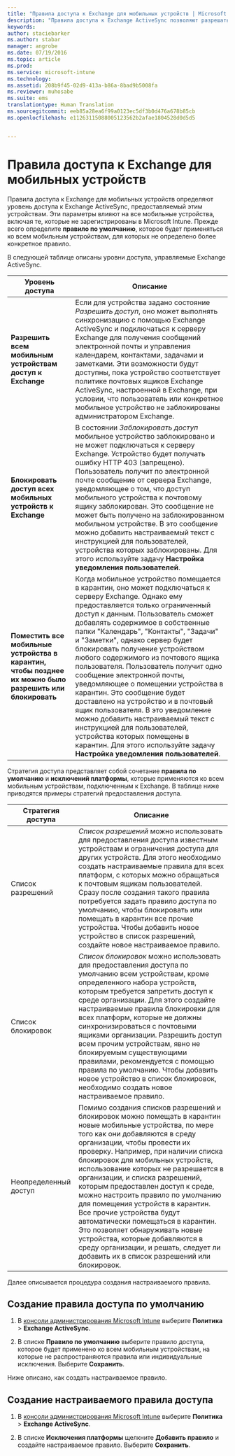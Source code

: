 ```yaml
---
title: "Правила доступа к Exchange для мобильных устройств | Microsoft Intune"
description: "Правила доступа к Exchange ActiveSync позволяют разрешать или запрещать подключение устройств к EAS."
keywords: 
author: staciebarker
ms.author: stabar
manager: angrobe
ms.date: 07/19/2016
ms.topic: article
ms.prod: 
ms.service: microsoft-intune
ms.technology: 
ms.assetid: 208b9f45-02d9-413a-b86a-8bad9b5008fa
ms.reviewer: muhosabe
ms.suite: ems
translationtype: Human Translation
ms.sourcegitcommit: eeb85a28ea6f99a0123ec5df3b0d476a678b85cb
ms.openlocfilehash: e11263115088005123562b2afae1804528d0d5d5


---
```


# <a name="exchange-access-rules-for-mobile-devices"></a>Правила доступа к Exchange для мобильных устройств
Правила доступа к Exchange для мобильных устройств определяют уровень доступа к Exchange ActiveSync, предоставляемый этим устройствам. Эти параметры влияют на все мобильные устройства, включая те, которые не зарегистрированы в Microsoft Intune. Прежде всего определите **правило по умолчанию**, которое будет применяться ко всем мобильным устройствам, для которых не определено более конкретное правило.

В следующей таблице описаны уровни доступа, управляемые Exchange ActiveSync.

|Уровень доступа|Описание|
|----------------|---------------|
|**Разрешить всем мобильным устройствам доступ к Exchange**|Если для устройства задано состояние *Разрешить доступ*, оно может выполнять синхронизацию с помощью Exchange ActiveSync и подключаться к серверу Exchange для получения сообщений электронной почты и управления календарем, контактами, задачами и заметками. Эти возможности будут доступны, пока устройство соответствует политике почтовых ящиков Exchange ActiveSync, настроенной в Exchange, при условии, что пользователь или конкретное мобильное устройство не заблокированы администратором Exchange.|
|**Блокировать доступ всех мобильных устройств к Exchange**|В состоянии *Заблокировать доступ* мобильное устройство заблокировано и не может подключаться к серверу Exchange. Устройство будет получать ошибку HTTP 403 (запрещено). Пользователь получит по электронной почте сообщение от сервера Exchange, уведомляющее о том, что доступ мобильного устройства к почтовому ящику заблокирован. Это сообщение не может быть получено на заблокированном мобильном устройстве. В это сообщение можно добавить настраиваемый текст с инструкцией для пользователей, устройства которых заблокированы. Для этого используйте задачу **Настройка уведомления пользователей**. |
|**Поместить все мобильные устройства в карантин, чтобы позднее их можно было разрешить или блокировать**|Когда мобильное устройство помещается в карантин, оно может подключаться к серверу Exchange. Однако ему предоставляется только ограниченный доступ к данным. Пользователь сможет добавлять содержимое в собственные папки "Календарь", "Контакты", "Задачи" и "Заметки", однако сервер будет блокировать получение устройством любого содержимого из почтового ящика пользователя. Пользователь получит одно сообщение электронной почты, уведомляющее о помещении устройства в карантин. Это сообщение будет доставлено на устройство и в почтовый ящик пользователя. В это уведомление можно добавить настраиваемый текст с инструкцией для пользователей, устройства которых помещены в карантин. Для этого используйте задачу **Настройка уведомления пользователей**.|

Стратегия доступа представляет собой сочетание **правила по умолчанию** и **исключений платформы**, которые применяются ко всем мобильным устройствам, подключенным к Exchange. В таблице ниже приводятся примеры стратегий предоставления доступа.

|Стратегия доступа|Описание|
|-------------------|---------------|
|Список разрешений|*Список разрешений* можно использовать для предоставления доступа известным устройствам и ограничения доступа для других устройств. Для этого необходимо создать настраиваемые правила для всех платформ, с которых можно обращаться к почтовым ящикам пользователей. Сразу после создания такого правила потребуется задать правило доступа по умолчанию, чтобы блокировать или помещать в карантин все прочие устройства. Чтобы добавить новое устройство в список разрешений, создайте новое настраиваемое правило.|
|Список блокировок|*Список блокировок* можно использовать для предоставления доступа по умолчанию всем устройствам, кроме определенного набора устройств, которым требуется запретить доступ к среде организации. Для этого создайте настраиваемые правила блокировки для всех платформ, которые не должны синхронизироваться с почтовыми ящиками организации. Разрешить доступ всем прочим устройствам, явно не блокируемым существующими правилами, рекомендуется с помощью правила по умолчанию. Чтобы добавить новое устройство в список блокировок, необходимо создать новое настраиваемое правило.|
|Неопределенный доступ|Помимо создания списков разрешений и блокировок можно помещать в карантин новые мобильные устройства, по мере того как они добавляются в среду организации, чтобы провести их проверку. Например, при наличии списка блокировок для мобильных устройств, использование которых не разрешается в организации, и списка разрешений, которым предоставлен доступ к среде, можно настроить правило по умолчанию для помещения устройств в карантин. Все прочие устройства будут автоматически помещаться в карантин. Это позволяет обнаруживать новые устройства, которые добавляются в среду организации, и решать, следует ли добавить их в список разрешений или блокировок.|
Далее описывается процедура создания настраиваемого правила.

## <a name="create-a-default-access-rule"></a>Создание правила доступа по умолчанию

1.  В [консоли администрирования Microsoft Intune](http://manage.microsoft.com) выберите **Политика** &gt; **Exchange ActiveSync**.

2.  В списке **Правило по умолчанию** выберите правило доступа, которое будет применено ко всем мобильным устройствам, на которые не распространяются правила или индивидуальные исключения. Выберите **Сохранить**.

Ниже описано, как создать настраиваемое правило.

## <a name="create-a-custom-access-rule"></a>Создание настраиваемого правила доступа

1. В [консоли администрирования Microsoft Intune](http://manage.microsoft.com) выберите **Политика** &gt; **Exchange ActiveSync**.

2.  В списке **Исключения платформы** щелкните **Добавить правило** и создайте настраиваемое правило. Выберите **Сохранить**.



<!--HONumber=Nov16_HO1-->


